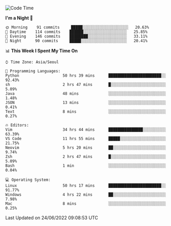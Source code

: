 <!--START_SECTION:waka-->
![Code Time](http://img.shields.io/badge/Code%20Time-778%20hrs%2013%20mins-blue)

**I'm a Night 🦉** 

```text
🌞 Morning    91 commits     █████░░░░░░░░░░░░░░░░░░░░   20.63% 
🌆 Daytime    114 commits    ██████░░░░░░░░░░░░░░░░░░░   25.85% 
🌃 Evening    146 commits    ████████░░░░░░░░░░░░░░░░░   33.11% 
🌙 Night      90 commits     █████░░░░░░░░░░░░░░░░░░░░   20.41%

```


📊 **This Week I Spent My Time On** 

```text
⌚︎ Time Zone: Asia/Seoul

💬 Programming Languages: 
Python                   50 hrs 39 mins      ███████████████████████░░   92.43% 
sh                       2 hrs 47 mins       █░░░░░░░░░░░░░░░░░░░░░░░░   5.09% 
Java                     48 mins             ░░░░░░░░░░░░░░░░░░░░░░░░░   1.48% 
JSON                     13 mins             ░░░░░░░░░░░░░░░░░░░░░░░░░   0.41% 
Text                     8 mins              ░░░░░░░░░░░░░░░░░░░░░░░░░   0.27%

🔥 Editors: 
Vim                      34 hrs 44 mins      ███████████████░░░░░░░░░░   63.39% 
VS Code                  11 hrs 55 mins      █████░░░░░░░░░░░░░░░░░░░░   21.75% 
Neovim                   5 hrs 20 mins       ██░░░░░░░░░░░░░░░░░░░░░░░   9.74% 
Zsh                      2 hrs 47 mins       █░░░░░░░░░░░░░░░░░░░░░░░░   5.09% 
Bash                     1 min               ░░░░░░░░░░░░░░░░░░░░░░░░░   0.04%

💻 Operating System: 
Linux                    50 hrs 17 mins      ███████████████████████░░   91.77% 
Windows                  4 hrs 22 mins       ██░░░░░░░░░░░░░░░░░░░░░░░   7.98% 
Mac                      8 mins              ░░░░░░░░░░░░░░░░░░░░░░░░░   0.25%

```


 Last Updated on 24/06/2022 09:08:53 UTC
<!--END_SECTION:waka-->
